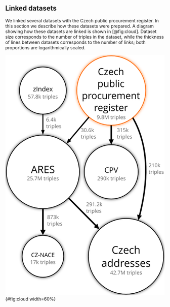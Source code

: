 ## Linked datasets

We linked several datasets with the Czech public procurement register.
In this section we describe how these datasets were prepared.
A diagram showing how these datasets are linked is shown in [@fig:cloud].
Dataset size corresponds to the number of triples in the dataset, while the thickness of lines between datasets corresponds to the number of links; both proportions are logarithmically scaled.

![Czech public procurement linked data cloud](img/public_procurement_cloud.png){#fig:cloud width=60%}
